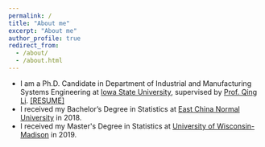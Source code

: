 ```yaml
---
permalink: /
title: "About me"
excerpt: "About me"
author_profile: true
redirect_from: 
  - /about/
  - /about.html
---
```


<!--
<p align="center">
  <img src="https://lantaoyu.github.io/files/lantaoyu_img.jpg?raw=true" alt="Photo" style="width: 450px;"/> 
</p>
-->

* I am a Ph.D. Candidate in Department of Industrial and Manufacturing Systems Engineering at [Iowa State University](https://www.iastate.edu/), supervised by [Prof. Qing Li](https://www.imse.iastate.edu/qing-li/).
[[RESUME]](http://rev-jiang.github.io/files/Jiang_Yiqun_CV_2020.pdf) 
* I received my Bachelor’s Degree in Statistics at [East China Normal University](http://english.ecnu.edu.cn/) in 2018. 
* I received my Master's Degree in Statistics at [University of Wisconsin-Madison](https://www.wisc.edu/) in 2019.

